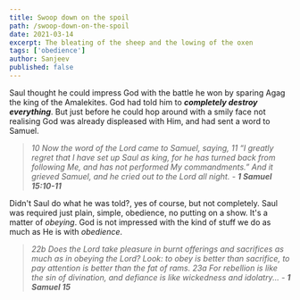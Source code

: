 ```yaml
---
title: Swoop down on the spoil
path: /swoop-down-on-the-spoil
date: 2021-03-14
excerpt: The bleating of the sheep and the lowing of the oxen
tags: ['obedience']
author: Sanjeev
published: false
---
```


Saul thought he could impress God with the battle he won by sparing Agag the king of the Amalekites. God had told him to _**completely destroy everything**_. But just before he could hop around with a smily face not realising God was already displeased with Him, and had sent a word to Samuel.

>_10 Now the word of the Lord came to Samuel, saying, 11 “I greatly regret that I have set up Saul as king, for he has turned back from following Me, and has not performed My commandments.” And it grieved Samuel, and he cried out to the Lord all night. - **1 Samuel 15:10-11**_

Didn't Saul do what he was told?, yes of course, but not completely. Saul was required just plain, simple, obedience, no putting on a show. It's a matter of _obeying_. God is not impressed with the kind of stuff we do as much as He is with _obedience_.

> _22b Does the Lord﻿ take pleasure in burnt offerings and sacrifices as much as in obeying the Lord? Look: to obey is better than sacrifice, to pay attention is better than the fat of rams. 23a For rebellion is like the sin of divination, and defiance is like wickedness﻿ and idolatry... - **1 Samuel 15**_
